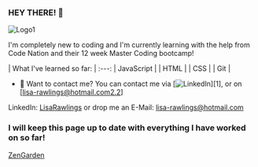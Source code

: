 ### HEY THERE! 👋

![Logo1](https://user-images.githubusercontent.com/77974013/105832635-1bd16780-5fc0-11eb-9b98-ee3b3daa2055.jpg)

<!-- **lisarawlings/lisarawlings** is a ✨ _special_ ✨ repository because its `README.md` (this file) appears on your GitHub profile. -->

I'm completely new to coding and I'm currently learning with the help from Code Nation and their 12 week Master Coding bootcamp!

| What I've learned so far: |
:---:
| JavaScript |
| HTML |
| CSS |
| Git |

- 📩 Want to contact me? 
You can contact me via [![LinkedIn][1.2]][1], or on [lisa-rawlings@hotmail.com[2.2]]



LinkedIn: [LisaRawlings](https://www.linkedin.com/in/lisa-rawlings-115448204) or drop me an E-Mail: lisa-rawlings@hotmail.com

<!-- Icons -->
[2.2]: http://i.imgur.com/wWzX9uB.png 
[1.2]: https://cdn.iconscout.com/icon/free/png-256/apple-mail-493152.png 
<!-- Links to your social media accounts -->
[2]: https://www.linkedin.com/in/lisa-rawlings-115448204

### I will keep this page up to date with everything I have worked on so far!

[ZenGarden](https://www.youtube.com/embed/0wE7dM2tD6A)


